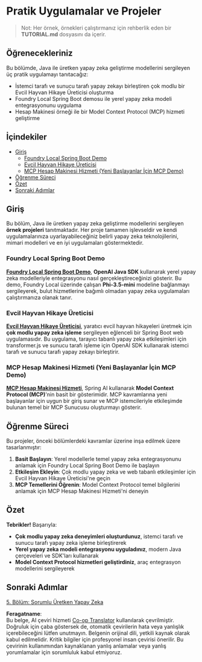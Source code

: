 <!--
CO_OP_TRANSLATOR_METADATA:
{
  "original_hash": "139c227ef39d24287257d1aff6fc6973",
  "translation_date": "2025-07-25T09:28:44+00:00",
  "source_file": "04-PracticalSamples/README.md",
  "language_code": "tr"
}
-->
# Pratik Uygulamalar ve Projeler

> Not: Her örnek, örnekleri çalıştırmanız için rehberlik eden bir **TUTORIAL.md** dosyasını da içerir.

## Öğrenecekleriniz
Bu bölümde, Java ile üretken yapay zeka geliştirme modellerini sergileyen üç pratik uygulamayı tanıtacağız:
- İstemci tarafı ve sunucu tarafı yapay zekayı birleştiren çok modlu bir Evcil Hayvan Hikaye Üreticisi oluşturma
- Foundry Local Spring Boot demosu ile yerel yapay zeka modeli entegrasyonunu uygulama
- Hesap Makinesi örneği ile bir Model Context Protocol (MCP) hizmeti geliştirme

## İçindekiler

- [Giriş](../../../04-PracticalSamples)
  - [Foundry Local Spring Boot Demo](../../../04-PracticalSamples)
  - [Evcil Hayvan Hikaye Üreticisi](../../../04-PracticalSamples)
  - [MCP Hesap Makinesi Hizmeti (Yeni Başlayanlar İçin MCP Demo)](../../../04-PracticalSamples)
- [Öğrenme Süreci](../../../04-PracticalSamples)
- [Özet](../../../04-PracticalSamples)
- [Sonraki Adımlar](../../../04-PracticalSamples)

## Giriş

Bu bölüm, Java ile üretken yapay zeka geliştirme modellerini sergileyen **örnek projeleri** tanıtmaktadır. Her proje tamamen işlevseldir ve kendi uygulamalarınıza uyarlayabileceğiniz belirli yapay zeka teknolojilerini, mimari modelleri ve en iyi uygulamaları göstermektedir.

### Foundry Local Spring Boot Demo

**[Foundry Local Spring Boot Demo](foundrylocal/README.md)**, **OpenAI Java SDK** kullanarak yerel yapay zeka modelleriyle entegrasyonu nasıl gerçekleştireceğinizi gösterir. Bu demo, Foundry Local üzerinde çalışan **Phi-3.5-mini** modeline bağlanmayı sergileyerek, bulut hizmetlerine bağımlı olmadan yapay zeka uygulamaları çalıştırmanıza olanak tanır.

### Evcil Hayvan Hikaye Üreticisi

**[Evcil Hayvan Hikaye Üreticisi](petstory/README.md)**, yaratıcı evcil hayvan hikayeleri üretmek için **çok modlu yapay zeka işleme** sergileyen eğlenceli bir Spring Boot web uygulamasıdır. Bu uygulama, tarayıcı tabanlı yapay zeka etkileşimleri için transformer.js ve sunucu tarafı işleme için OpenAI SDK kullanarak istemci tarafı ve sunucu tarafı yapay zekayı birleştirir.

### MCP Hesap Makinesi Hizmeti (Yeni Başlayanlar İçin MCP Demo)

**[MCP Hesap Makinesi Hizmeti](mcp/calculator/README.md)**, Spring AI kullanarak **Model Context Protocol (MCP)**'nin basit bir gösterimidir. MCP kavramlarına yeni başlayanlar için uygun bir giriş sunar ve MCP istemcileriyle etkileşimde bulunan temel bir MCP Sunucusu oluşturmayı gösterir.

## Öğrenme Süreci

Bu projeler, önceki bölümlerdeki kavramlar üzerine inşa edilmek üzere tasarlanmıştır:

1. **Basit Başlayın**: Yerel modellerle temel yapay zeka entegrasyonunu anlamak için Foundry Local Spring Boot Demo ile başlayın
2. **Etkileşim Ekleyin**: Çok modlu yapay zeka ve web tabanlı etkileşimler için Evcil Hayvan Hikaye Üreticisi'ne geçin
3. **MCP Temellerini Öğrenin**: Model Context Protocol temel bilgilerini anlamak için MCP Hesap Makinesi Hizmeti'ni deneyin

## Özet

**Tebrikler!** Başarıyla:

- **Çok modlu yapay zeka deneyimleri oluşturdunuz**, istemci tarafı ve sunucu tarafı yapay zeka işleme birleştirerek
- **Yerel yapay zeka modeli entegrasyonu uyguladınız**, modern Java çerçeveleri ve SDK'ları kullanarak
- **Model Context Protocol hizmetleri geliştirdiniz**, araç entegrasyon modellerini sergileyerek

## Sonraki Adımlar

[5. Bölüm: Sorumlu Üretken Yapay Zeka](../05-ResponsibleGenAI/README.md)

**Feragatname**:  
Bu belge, AI çeviri hizmeti [Co-op Translator](https://github.com/Azure/co-op-translator) kullanılarak çevrilmiştir. Doğruluk için çaba göstersek de, otomatik çevirilerin hata veya yanlışlık içerebileceğini lütfen unutmayın. Belgenin orijinal dili, yetkili kaynak olarak kabul edilmelidir. Kritik bilgiler için profesyonel insan çevirisi önerilir. Bu çevirinin kullanımından kaynaklanan yanlış anlamalar veya yanlış yorumlamalar için sorumluluk kabul etmiyoruz.